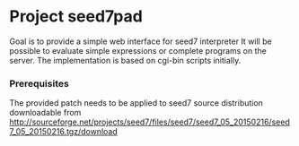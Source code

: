 # Project seed7pad
Goal is to provide a simple web interface for seed7 interpreter
It will be possible to evaluate simple expressions or complete programs on the server.
The implementation is based on cgi-bin scripts initially.

### Prerequisites
The provided patch needs to be applied to seed7 source
distribution downloadable from 
http://sourceforge.net/projects/seed7/files/seed7/seed7_05_20150216/seed7_05_20150216.tgz/download
